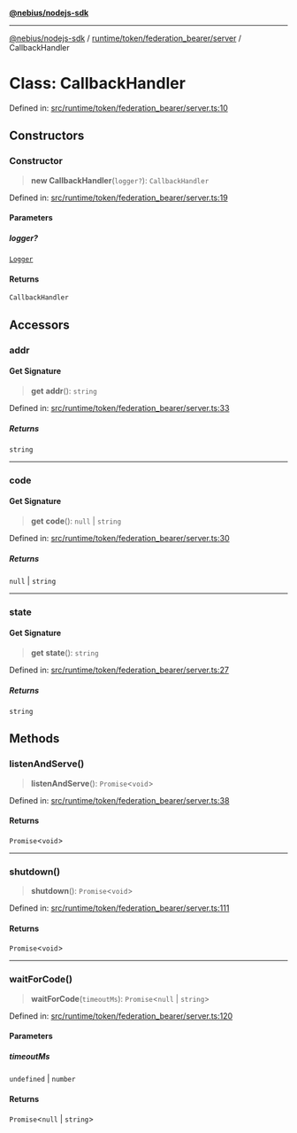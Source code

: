 [**@nebius/nodejs-sdk**](../../../../../README.md)

***

[@nebius/nodejs-sdk](../../../../../README.md) / [runtime/token/federation\_bearer/server](../README.md) / CallbackHandler

# Class: CallbackHandler

Defined in: [src/runtime/token/federation\_bearer/server.ts:10](https://github.com/nebius/nodejs-sdk/blob/a37d220b2851e3bf0d396cb03828d544f584df45/src/runtime/token/federation_bearer/server.ts#L10)

## Constructors

### Constructor

> **new CallbackHandler**(`logger?`): `CallbackHandler`

Defined in: [src/runtime/token/federation\_bearer/server.ts:19](https://github.com/nebius/nodejs-sdk/blob/a37d220b2851e3bf0d396cb03828d544f584df45/src/runtime/token/federation_bearer/server.ts#L19)

#### Parameters

##### logger?

[`Logger`](../../../../util/logging/classes/Logger.md)

#### Returns

`CallbackHandler`

## Accessors

### addr

#### Get Signature

> **get** **addr**(): `string`

Defined in: [src/runtime/token/federation\_bearer/server.ts:33](https://github.com/nebius/nodejs-sdk/blob/a37d220b2851e3bf0d396cb03828d544f584df45/src/runtime/token/federation_bearer/server.ts#L33)

##### Returns

`string`

***

### code

#### Get Signature

> **get** **code**(): `null` \| `string`

Defined in: [src/runtime/token/federation\_bearer/server.ts:30](https://github.com/nebius/nodejs-sdk/blob/a37d220b2851e3bf0d396cb03828d544f584df45/src/runtime/token/federation_bearer/server.ts#L30)

##### Returns

`null` \| `string`

***

### state

#### Get Signature

> **get** **state**(): `string`

Defined in: [src/runtime/token/federation\_bearer/server.ts:27](https://github.com/nebius/nodejs-sdk/blob/a37d220b2851e3bf0d396cb03828d544f584df45/src/runtime/token/federation_bearer/server.ts#L27)

##### Returns

`string`

## Methods

### listenAndServe()

> **listenAndServe**(): `Promise`\<`void`\>

Defined in: [src/runtime/token/federation\_bearer/server.ts:38](https://github.com/nebius/nodejs-sdk/blob/a37d220b2851e3bf0d396cb03828d544f584df45/src/runtime/token/federation_bearer/server.ts#L38)

#### Returns

`Promise`\<`void`\>

***

### shutdown()

> **shutdown**(): `Promise`\<`void`\>

Defined in: [src/runtime/token/federation\_bearer/server.ts:111](https://github.com/nebius/nodejs-sdk/blob/a37d220b2851e3bf0d396cb03828d544f584df45/src/runtime/token/federation_bearer/server.ts#L111)

#### Returns

`Promise`\<`void`\>

***

### waitForCode()

> **waitForCode**(`timeoutMs`): `Promise`\<`null` \| `string`\>

Defined in: [src/runtime/token/federation\_bearer/server.ts:120](https://github.com/nebius/nodejs-sdk/blob/a37d220b2851e3bf0d396cb03828d544f584df45/src/runtime/token/federation_bearer/server.ts#L120)

#### Parameters

##### timeoutMs

`undefined` | `number`

#### Returns

`Promise`\<`null` \| `string`\>
